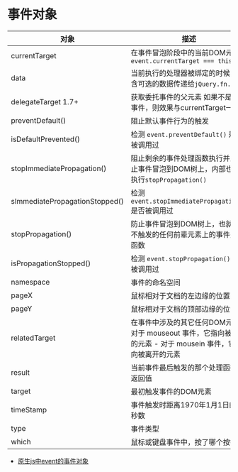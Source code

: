 # 事件对象

| 对象                             | 描述                                                                            |
| ------------------------------ | ----------------------------------------------------------------------------- |
| currentTarget                  | 在事件冒泡阶段中的当前DOM元素&#xA;- `event.currentTarget === this`                         |
| data                           | 当前执行的处理器被绑定的时候，包含可选的数据传递给`jQuery.fn.bind`                                     |
| delegateTarget  1.7+           | 获取委托事件的父元素&#xA;如果不是委托事件，则效果与currentTarget一致                                   |
| preventDefault()               | 阻止默认事件行为的触发                                                                   |
| isDefaultPrevented()           | 检测 `event.preventDefault()` 是否被调用过                                            |
| stopImmediatePropagation()     | 阻止剩余的事件处理函数执行并且防止事件冒泡到DOM树上，内部也会执行`stopPropagation()`                         |
| sImmediatePropagationStopped() | 检测 `event.stopImmediatePropagation()` 是否被调用过                                  |
| stopPropagation()              | 防止事件冒泡到DOM树上，也就是不触发的任何前辈元素上的事件处理函数                                            |
| isPropagationStopped()         | 检测 `event.stopPropagation()` 是否被调用过                                           |
| namespace                      | 事件的命名空间                                                                       |
| pageX                          | 鼠标相对于文档的左边缘的位置                                                                |
| pageY                          | 鼠标相对于文档的顶部边缘的位置                                                               |
| relatedTarget                  | 在事件中涉及的其它任何DOM元素&#xA;- 对于 mouseout 事件，它指向被进入的元素&#xA;- 对于 mousein 事件，它指向被离开的元素 |
| result                         | 当前事件最后触发的那个处理函数的返回值                                                           |
| target                         | 最初触发事件的DOM元素                                                                  |
| timeStamp                      | 事件触发时距离1970年1月1日的毫秒数                                                          |
| type                           | 事件类型                                                                          |
| which                          | 鼠标或键盘事件中，按了哪个按键                                                               |

-   [原生js中event的事件对象](https://www.w3school.com.cn/htmldom/dom_obj_event.asp "原生js中event的事件对象")
